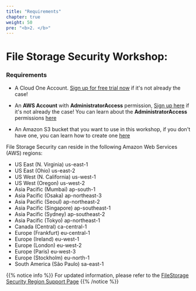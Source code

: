 ```yaml
---
title: "Requirements"
chapter: true
weight: 50
pre: "<b>2. </b>"
---
```


# File Storage Security Workshop:

### Requirements

* A Cloud One Account. [Sign up for free trial now](https://cloudone.trendmicro.com/SignUp.screen) if it's not already the case!

* An <b>AWS Account</b> with <b>AdministratorAccess</b> permission, [Sign up here](https://portal.aws.amazon.com/billing/signup#/start) if it's not already the case! You can learn about the <b>AdministratorAccess</b> permissions [here](https://docs.aws.amazon.com/IAM/latest/UserGuide/getting-started_create-admin-group.html)

* An Amazon S3 bucket that you want to use in this workshop, if you don't have one, you can learn how to create one [here](https://docs.aws.amazon.com/AmazonS3/latest/userguide/create-bucket-overview.html)

File Storage Security can reside in the following Amazon Web Services (AWS) regions:

- US East (N. Virginia) us-east-1
- US East (Ohio) us-east-2
- US West (N. California) us-west-1
- US West (Oregon) us-west-2
- Asia Pacific (Mumbai) ap-south-1
- Asia Pacific (Osaka) ap-northeast-3
- Asia Pacific (Seoul) ap-northeast-2
- Asia Pacific (Singapore) ap-southeast-1
- Asia Pacific (Sydney) ap-southeast-2
- Asia Pacific (Tokyo) ap-northeast-1
- Canada (Central) ca-central-1
- Europe (Frankfurt) eu-central-1
- Europe (Ireland) eu-west-1
- Europe (London) eu-west-2
- Europe (Paris) eu-west-3
- Europe (Stockholm) eu-north-1
- South America (São Paulo) sa-east-1

{{% notice info %}}
For updated information, please refer to the <a href="https://cloudone.trendmicro.com/docs/file-storage-security/what-is-fss/#AWSRegion">FileStorage Security Region Support Page</a>
{{% /notice %}}